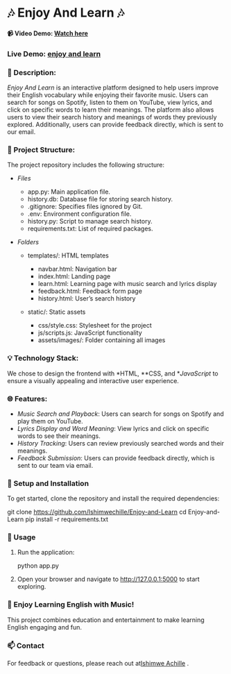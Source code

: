 # 🎶 Enjoy And Learn 🎶

#### 📹 Video Demo: [Watch here](<URL HERE>)
### Live Demo:  [enjoy and learn](https://enjoy-and-learn.onrender.com)

### 📜 Description:
*Enjoy And Learn* is an interactive platform designed to help users improve their English vocabulary while enjoying their favorite music. Users can search for songs on Spotify, listen to them on YouTube, view lyrics, and click on specific words to learn their meanings. The platform also allows users to view their search history and meanings of words they previously explored. Additionally, users can provide feedback directly, which is sent to our email.

### 📂 Project Structure:
The project repository includes the following structure:

- *Files*
  - app.py: Main application file.
  - history.db: Database file for storing search history.
  - .gitignore: Specifies files ignored by Git.
  - .env: Environment configuration file.
  - history.py: Script to manage search history.
  - requirements.txt: List of required packages.

- *Folders*
  - templates/: HTML templates
    - navbar.html: Navigation bar
    - index.html: Landing page
    - learn.html: Learning page with music search and lyrics display
    - feedback.html: Feedback form page
    - history.html: User’s search history

  - static/: Static assets
    - css/style.css: Stylesheet for the project
    - js/scripts.js: JavaScript functionality
    - assets/images/: Folder containing all images

### 💡 Technology Stack:
We chose to design the frontend with *HTML, **CSS, and **JavaScript* to ensure a visually appealing and interactive user experience.

### 🌐 Features:
- *Music Search and Playback*: Users can search for songs on Spotify and play them on YouTube.
- *Lyrics Display and Word Meaning*: View lyrics and click on specific words to see their meanings.
- *History Tracking*: Users can review previously searched words and their meanings.
- *Feedback Submission*: Users can provide feedback directly, which is sent to our team via email.

### 📑 Setup and Installation
To get started, clone the repository and install the required dependencies:


git clone https://github.com/Ishimwechille/Enjoy-and-Learn
cd Enjoy-and-Learn
pip install -r requirements.txt


### 🚀 Usage
1. Run the application:

   python app.py

2. Open your browser and navigate to http://127.0.0.1:5000 to start exploring.

### 🎉 Enjoy Learning English with Music!
This project combines education and entertainment to make learning English engaging and fun.



### 📫 Contact
For feedback or questions, please reach out at[Ishimwe Achille](mailto:ishimweachille2@gmail.com)
.


